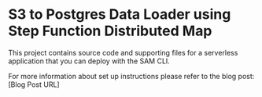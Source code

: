 # S3 to Postgres Data Loader using Step Function Distributed Map

This project contains source code and supporting files for a serverless application that you can deploy with the SAM CLI.

For more information about set up instructions please refer to the blog post: 
[Blog Post URL]